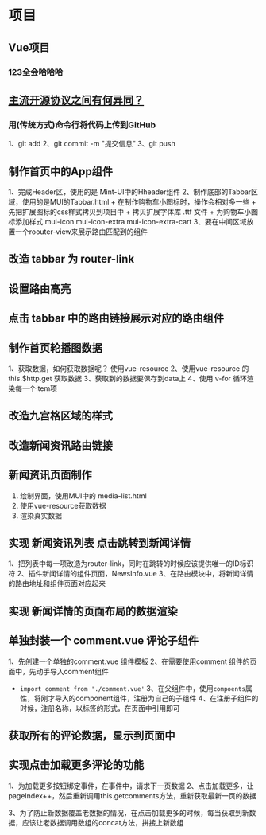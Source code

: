 # 项目

## Vue项目

### 123全会哈哈哈

## [主流开源协议之间有何异同？](https://www.zhihu.com/question/19568896)

### 用(传统方式)命令行将代码上传到GitHub

1、git add
2、git commit -m "提交信息"
3、git push

## 制作首页中的App组件

1、完成Header区，使用的是 Mint-UI中的Hheader组件
2、制作底部的Tabbar区域，使用的是MUI的Tabbar.html
    + 在制作购物车小图标时，操作会相对多一些
    + 先把扩展图标的css样式拷贝到项目中
    + 拷贝扩展字体库 .ttf 文件
    + 为购物车小图标添加样式 mui-icon mui-icon-extra mui-icon-extra-cart
3、要在中间区域放置一个roouter-view来展示路由匹配到的组件

## 改造 tabbar 为 router-link

## 设置路由高亮

## 点击 tabbar 中的路由链接展示对应的路由组件

## 制作首页轮播图数据

1、获取数据，如何获取数据呢？ 使用vue-resource
2、使用vue-resource 的 this.$http.get 获取数据
3、获取到的数据要保存到data上
4、使用 v-for 循环渲染每一个item项

## 改造九宫格区域的样式

## 改造新闻资讯路由链接

## 新闻资讯页面制作

1. 绘制界面，使用MUI中的 media-list.html
2. 使用vue-resource获取数据
3. 渲染真实数据

## 实现 新闻资讯列表 点击跳转到新闻详情

1、把列表中每一项改造为router-link，同时在跳转的时候应该提供唯一的ID标识符
2、插件新闻详情的组件页面，NewsInfo.vue
3、在路由模块中，将新闻详情的路由地址和组件页面对应起来

## 实现 新闻详情的页面布局的数据渲染

## 单独封装一个 comment.vue 评论子组件

1、先创建一个单独的comment.vue 组件模板
2、在需要使用comment 组件的页面中，先动手导入comment组件
 + `import comment from './comment.vue'`
3、在父组件中，使用`compoents`属性，将刚才导入的component组件，注册为自己的子组件
4、在注册子组件的时候，注册名称，以标签的形式，在页面中引用即可

## 获取所有的评论数据，显示到页面中

## 实现点击加载更多评论的功能
1、为加载更多按钮绑定事件，在事件中，请求下一页数据
2、点击加载更多，让 pageIndex++，然后重新调用this.getcomments方法，重新获取最新一页的数据

3、为了防止新数据覆盖老数据的情况，在点击加载更多的时候，每当获取到新数据，应该让老数据调用数组的concat方法，拼接上新数组
